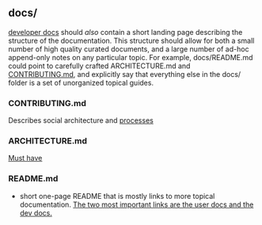 ## docs/
[developer docs](<https://matklad.github.io/2024/03/22/basic-things.html#:~:text=move%20it%20to.-,Developer%20Docs,-For%20developers%2C%20you>) should _also_ contain a short landing page describing the structure of the documentation. This structure should allow for both a small number of high quality curated documents, and a large number of ad-hoc append-only notes on any particular topic. For example, docs/README.md could point to carefully crafted ARCHITECTURE.md and [CONTRIBUTING.md](#contributing.md), and explicitly say that everything else in the docs/ folder is a set of unorganized topical guides.

### CONTRIBUTING.md
Describes social architecture and [processes](<https://matklad.github.io/2024/03/22/basic-things.html#:~:text=for%20similar%20purposes.-,Process%20Docs,-There%20are%20many>)

### ARCHITECTURE.md
[Must have](<https://matklad.github.io/2021/02/06/ARCHITECTURE.md.html>)

### README.md
- short one-page README that is mostly links to more topical documentation. [The two most important links are the user docs and the dev docs.](<https://matklad.github.io/2024/03/22/basic-things.html>)
